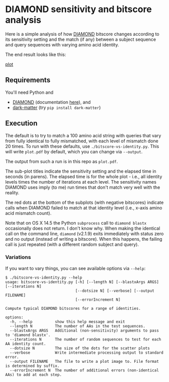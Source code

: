 # DIAMOND sensitivity and bitscore analysis

Here is a simple analysis of how
[DIAMOND](https://github.com/bbuchfink/diamond) bitscore changes according to
its sensitivity setting and the match (if any) between a subject sequence and
query sequences with varying amino acid identity.

The end result looks like this:

[plot](plot.png)

## Requirements

You'll need Python and

* [DIAMOND](https://github.com/bbuchfink/diamond) (documentation [here](https://github.com/bbuchfink/diamond/wiki)), and
* [dark-matter](https://github.com/acorg/dark-matter) (try `pip install dark-matter`)

## Execution

The default is to try to match a 100 amino acid string with queries that vary
from fully identical to fully mismatched, with each level of mismatch done 20
times. To run with these defaults, use `./bitscore-vs-identity.py`. This will
write `plot.pdf` by default, which you can change via `--output`.

The output from such a run is in this repo as `plot.pdf`.

The sub-plot titles indicate the sensitivity setting and the elapsed time in
seconds (in parens).  The elapsed time is for the whole plot - i.e., all
identity levels times the number of iterations at each level.  The
sensitivity names DIAMOND uses imply (to me) run times that don't match very
well with the reality.

The red dots at the bottom of the subplots (with negative bitscores) indicate
calls when DIAMOND failed to match at that identity level (i.e., x-axis amino
acid mismatch count).

Note that on OS X 14.5 the Python `subprocess` call to `diamond blastx`
occasionally does not return. I don't know why. When making the identical
call on the command line, `diamond` (v2.1.9) exits immediately with status
zero and no output (instead of writing a bitscore). When this happens, the
failing call is just repeated (with a different random subject and query).

### Variations

If you want to vary things, you can see available options via `--help`:

```
$ ./bitscore-vs-identity.py --help
usage: bitscore-vs-identity.py [-h] [--length N] [--blastxArgs ARGS] [--iterations N]
                               [--dotsize N] [--verbose] [--output FILENAME]
                               [--errorIncrement N]

Compute typical DIAMOND bitscores for a range of identities.

options:
  -h, --help          show this help message and exit
  --length N          The number of AAs in the test sequences.
  --blastxArgs ARGS   Additional (non-sensitivity) arguments to pass to 'diamond blastx'.
  --iterations N      The number of random sequences to test for each AA identity count.
  --dotsize N         The size of the dots for the scatter plots
  --verbose           Write intermediate processing output to standard error.
  --output FILENAME   The file to write a plot image to. File format is determined by suffix.
  --errorIncrement N  The number of additional errors (non-identical AAs) to add at each step.
```
